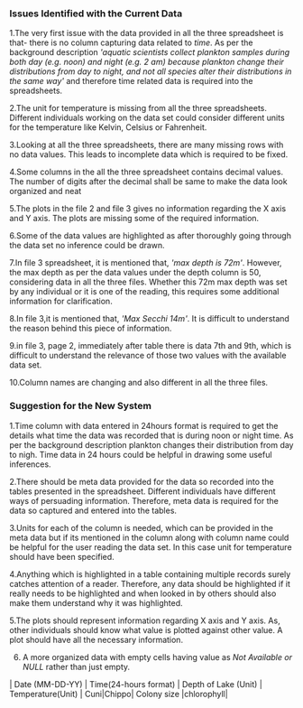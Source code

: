 ### Issues Identified with the Current Data

1.The very first issue with the data provided in all the three spreadsheet is that- there is no column capturing data related to *time*. As per the background description *'aquatic scientists collect plankton samples during both day (e.g. noon) and night (e.g. 2 am) because plankton change their distributions from day to night, and not all species alter their distributions in the same way'* and therefore time related data is required into the spreadsheets.

2.The unit for temperature is missing from all the three spreadsheets. Different individuals working on the data set could consider different units for the temperature like Kelvin, Celsius or Fahrenheit.

3.Looking at all the three spreadsheets, there are many missing rows with no data values. This leads to incomplete data which is required to be fixed.

4.Some columns in the all the three spreadsheet contains decimal values. The number of digits after the decimal shall be same to make the data look organized and neat

5.The plots in the file 2 and file 3 gives no information regarding the X axis and Y axis. The plots are missing some of the required information.

6.Some of the data values are highlighted as after thoroughly going through the data set no inference could be drawn. 

7.In file 3 spreadsheet, it is mentioned that, *'max depth is 72m'*. However, the max depth as per the data values under the depth column is 50, considering data in all the three files. Whether this 72m max depth was set by any individual or it is one of the reading, this requires some additional information for clarification.

8.In file 3,it is mentioned that, *'Max Secchi 14m'*. It is difficult to understand the reason behind this piece of information.

9.in file 3, page 2, immediately after table there is data 7th and 9th, which is difficult to understand the relevance of those two values with the available data set.

10.Column names are changing and also different in all the three files.


### Suggestion for the New System

1.Time column with data entered in 24hours format is required to get the details what time the data was recorded that is during noon or night time. As per the background description plankton changes their distribution from day to nigh. Time data in 24 hours could be helpful in drawing some useful inferences.

2.There should be meta data provided for the data so recorded into the tables presented in the spreadsheet. Different individuals have different ways of persuading information. Therefore, meta data is required for the data so captured and entered into the tables. 

3.Units for each of the column is needed, which can be provided in the meta data but if its mentioned in the column along with column name could be helpful for the user reading the data set. In this case unit for temperature should have been specified.

4.Anything which is highlighted in a table containing multiple records surely catches attention of a reader. Therefore, any data should be highlighted if it really needs to be highlighted and when looked in by others should also make them understand why it was highlighted.

5.The plots should represent information regarding X axis and Y axis. As, other individuals should know what value is plotted against other value. A plot should have all the necessary information.

6. A more organized data with empty cells having value as *Not Available or NULL* rather than just empty.

| Date (MM-DD-YY)	| Time(24-hours format) 	| Depth of Lake (Unit) 	| Temperature(Unit)	| Cuni|Chippo| Colony size |chlorophyll|


